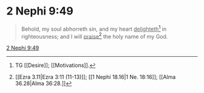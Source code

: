 # 2 Nephi 9:49

> Behold, my soul abhorreth sin, and my heart <u>delighteth</u>[^a] in righteousness; and I will <u>praise</u>[^b] the holy name of my God.

[2 Nephi 9:49](https://www.churchofjesuschrist.org/study/scriptures/bofm/2-ne/9?lang=eng&id=p49#p49)


[^a]: TG [[Desire]]; [[Motivations]].
[^b]: [[Ezra 3.11|Ezra 3:11 (11-13)]]; [[1 Nephi 18.16|1 Ne. 18:16]]; [[Alma 36.28|Alma 36:28.]]
